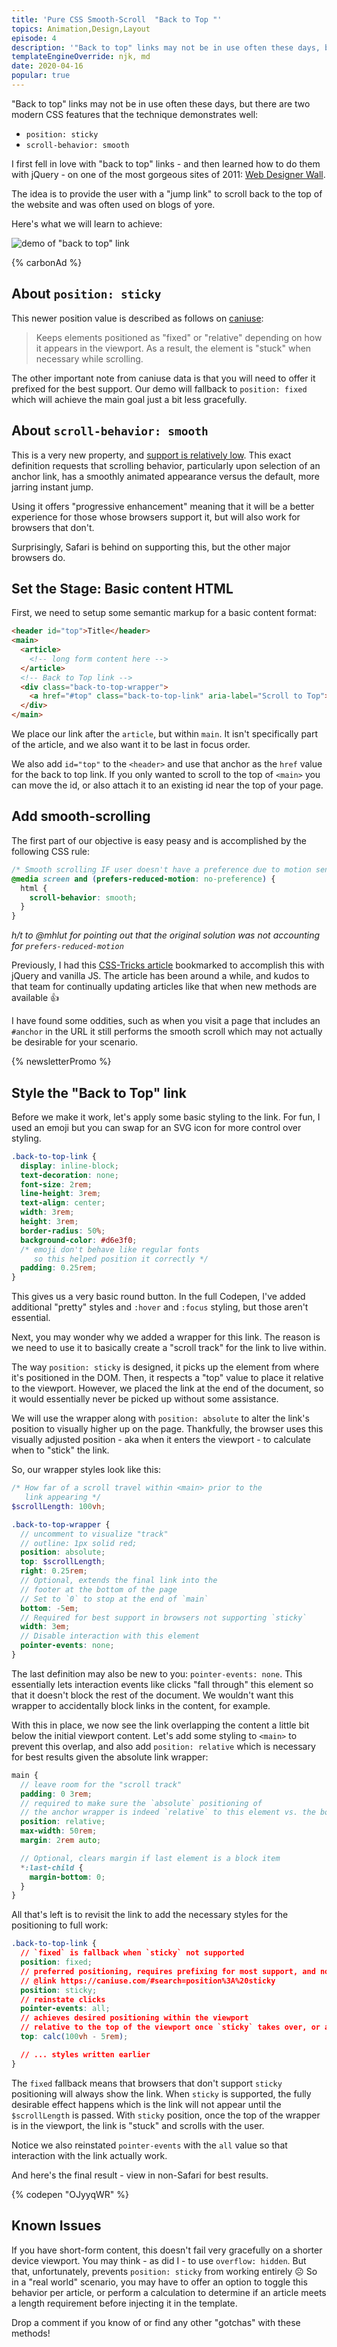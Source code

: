 ```yaml
---
title: 'Pure CSS Smooth-Scroll  "Back to Top "'
topics: Animation,Design,Layout
episode: 4
description: '"Back to top" links may not be in use often these days, but there are two modern CSS features that the technique demonstrates well: `position: sticky` and `scroll-behavior: smooth`.'
templateEngineOverride: njk, md
date: 2020-04-16
popular: true
---
```


"Back to top" links may not be in use often these days, but there are two modern CSS features that the technique demonstrates well:

- `position: sticky`
- `scroll-behavior: smooth`

I first fell in love with "back to top" links - and then learned how to do them with jQuery - on one of the most gorgeous sites of 2011: [Web Designer Wall](https://web.archive.org/web/20110413163553/https://webdesignerwall.com/tutorials/animated-scroll-to-top).

The idea is to provide the user with a "jump link" to scroll back to the top of the website and was often used on blogs of yore.

Here's what we will learn to achieve:

![demo of "back to top" link](https://dev-to-uploads.s3.amazonaws.com/i/e5vl0sijw6j0zrmiddc6.gif)

{% carbonAd %}

## About `position: sticky`

This newer position value is described as follows on [caniuse](https://caniuse.com/#search=position%3A%20sticky):

> Keeps elements positioned as "fixed" or "relative" depending on how it appears in the viewport. As a result, the element is "stuck" when necessary while scrolling.

The other important note from caniuse data is that you will need to offer it prefixed for the best support. Our demo will fallback to `position: fixed` which will achieve the main goal just a bit less gracefully.

## About `scroll-behavior: smooth`

This is a very new property, and [support is relatively low](https://caniuse.com/#search=scroll-behavior). This exact definition requests that scrolling behavior, particularly upon selection of an anchor link, has a smoothly animated appearance versus the default, more jarring instant jump.

Using it offers "progressive enhancement" meaning that it will be a better experience for those whose browsers support it, but will also work for browsers that don't.

Surprisingly, Safari is behind on supporting this, but the other major browsers do.

## Set the Stage: Basic content HTML

First, we need to setup some semantic markup for a basic content format:

```html
<header id="top">Title</header>
<main>
  <article>
    <!-- long form content here -->
  </article>
  <!-- Back to Top link -->
  <div class="back-to-top-wrapper">
    <a href="#top" class="back-to-top-link" aria-label="Scroll to Top">🔝</a>
  </div>
</main>
```

We place our link after the `article`, but within `main`. It isn't specifically part of the article, and we also want it to be last in focus order.

We also add `id="top"` to the `<header>` and use that anchor as the `href` value for the back to top link. If you only wanted to scroll to the top of `<main>` you can move the id, or also attach it to an existing id near the top of your page.

## Add smooth-scrolling

The first part of our objective is easy peasy and is accomplished by the following CSS rule:

```css
/* Smooth scrolling IF user doesn't have a preference due to motion sensitivities */
@media screen and (prefers-reduced-motion: no-preference) {
  html {
    scroll-behavior: smooth;
  }
}
```

_h/t to @mhlut for pointing out that the original solution was not accounting for `prefers-reduced-motion`_

Previously, I had this [CSS-Tricks article](https://css-tricks.com/snippets/jquery/smooth-scrolling/) bookmarked to accomplish this with jQuery and vanilla JS. The article has been around a while, and kudos to that team for continually updating articles like that when new methods are available 👍

I have found some oddities, such as when you visit a page that includes an `#anchor` in the URL it still performs the smooth scroll which may not actually be desirable for your scenario.

{% newsletterPromo %}

## Style the "Back to Top" link

Before we make it work, let's apply some basic styling to the link. For fun, I used an emoji but you can swap for an SVG icon for more control over styling.

```css
.back-to-top-link {
  display: inline-block;
  text-decoration: none;
  font-size: 2rem;
  line-height: 3rem;
  text-align: center;
  width: 3rem;
  height: 3rem;
  border-radius: 50%;
  background-color: #d6e3f0;
  /* emoji don't behave like regular fonts
     so this helped position it correctly */
  padding: 0.25rem;
}
```

This gives us a very basic round button. In the full Codepen, I've added additional "pretty" styles and `:hover` and `:focus` styling, but those aren't essential.

Next, you may wonder why we added a wrapper for this link. The reason is we need to use it to basically create a "scroll track" for the link to live within.

The way `position: sticky` is designed, it picks up the element from where it's positioned in the DOM. Then, it respects a "top" value to place it relative to the viewport. However, we placed the link at the end of the document, so it would essentially never be picked up without some assistance.

We will use the wrapper along with `position: absolute` to alter the link's position to visually higher up on the page. Thankfully, the browser uses this visually adjusted position - aka when it enters the viewport - to calculate when to "stick" the link.

So, our wrapper styles look like this:

```scss
/* How far of a scroll travel within <main> prior to the
   link appearing */
$scrollLength: 100vh;

.back-to-top-wrapper {
  // uncomment to visualize "track"
  // outline: 1px solid red;
  position: absolute;
  top: $scrollLength;
  right: 0.25rem;
  // Optional, extends the final link into the
  // footer at the bottom of the page
  // Set to `0` to stop at the end of `main`
  bottom: -5em;
  // Required for best support in browsers not supporting `sticky`
  width: 3em;
  // Disable interaction with this element
  pointer-events: none;
}
```

The last definition may also be new to you: `pointer-events: none`. This essentially lets interaction events like clicks "fall through" this element so that it doesn't block the rest of the document. We wouldn't want this wrapper to accidentally block links in the content, for example.

With this in place, we now see the link overlapping the content a little bit below the initial viewport content. Let's add some styling to `<main>` to prevent this overlap, and also add `position: relative` which is necessary for best results given the absolute link wrapper:

```scss
main {
  // leave room for the "scroll track"
  padding: 0 3rem;
  // required to make sure the `absolute` positioning of
  // the anchor wrapper is indeed `relative` to this element vs. the body
  position: relative;
  max-width: 50rem;
  margin: 2rem auto;

  // Optional, clears margin if last element is a block item
  *:last-child {
    margin-bottom: 0;
  }
}
```

All that's left is to revisit the link to add the necessary styles for the positioning to full work:

```css
.back-to-top-link {
  // `fixed` is fallback when `sticky` not supported
  position: fixed;
  // preferred positioning, requires prefixing for most support, and not supported on Safari
  // @link https://caniuse.com/#search=position%3A%20sticky
  position: sticky;
  // reinstate clicks
  pointer-events: all;
  // achieves desired positioning within the viewport
  // relative to the top of the viewport once `sticky` takes over, or always if `fixed` fallback is used
  top: calc(100vh - 5rem);

  // ... styles written earlier
}
```

The `fixed` fallback means that browsers that don't support `sticky` positioning will always show the link. When `sticky` is supported, the fully desirable effect happens which is the link will not appear until the `$scrollLength` is passed. With `sticky` position, once the top of the wrapper is in the viewport, the link is "stuck" and scrolls with the user.

Notice we also reinstated `pointer-events` with the `all` value so that interaction with the link actually work.

And here's the final result - view in non-Safari for best results.

{% codepen "OJyyqWR" %}

## Known Issues

If you have short-form content, this doesn't fail very gracefully on a shorter device viewport. You may think - as did I - to use `overflow: hidden`. But that, unfortunately, prevents `position: sticky` from working entirely ☹️ So in a "real world" scenario, you may have to offer an option to toggle this behavior per article, or perform a calculation to determine if an article meets a length requirement before injecting it in the template.

Drop a comment if you know of or find any other "gotchas" with these methods!

